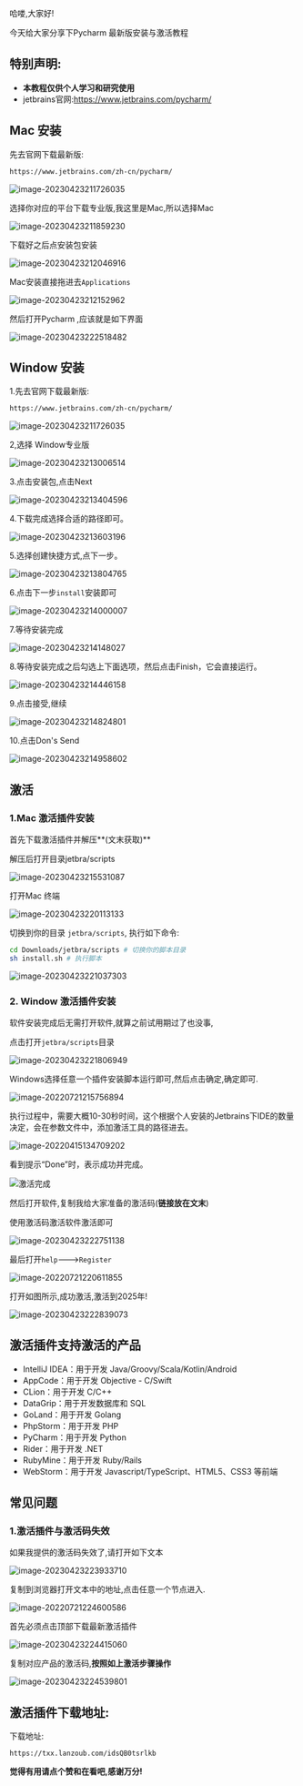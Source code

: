 哈喽,大家好!

今天给大家分享下Pycharm 最新版安装与激活教程

## **特别声明:**

- **本教程仅供个人学习和研究使用**
- jetbrains官网:https://www.jetbrains.com/pycharm/

## Mac 安装

先去官网下载最新版:

```bash
https://www.jetbrains.com/zh-cn/pycharm/
```

![image-20230423211726035](https://billy.taoxiaoxin.club/md/2023/04/64452fe6922ee4df8f5faa84.png)

选择你对应的平台下载专业版,我这里是Mac,所以选择Mac

![image-20230423211859230](https://billy.taoxiaoxin.club/md/2023/04/64453043922ee4df9587027f.png)

下载好之后点安装包安装

![image-20230423212046916](https://billy.taoxiaoxin.club/md/2023/04/644530af922ee4dfa41de8a0.png)

Mac安装直接拖进去`Applications`

![image-20230423212152962](https://billy.taoxiaoxin.club/md/2023/04/644530f1922ee4dfafcf26b9.png)

然后打开Pycharm ,应该就是如下界面

![image-20230423222518482](https://billy.taoxiaoxin.club/md/2023/04/64453fce922ee4e4831941ff.png)



## Window 安装

1.先去官网下载最新版:

```bash
https://www.jetbrains.com/zh-cn/pycharm/
```

![image-20230423211726035](https://billy.taoxiaoxin.club/md/2023/04/64452fe6922ee4df8f5faa84.png)

2,选择 Window专业版

![image-20230423213006514](https://billy.taoxiaoxin.club/md/2023/04/644532de922ee4dfdf3154de.png)

3.点击安装包,点击Next

![image-20230423213404596](https://billy.taoxiaoxin.club/md/2023/04/644533cc922ee4e064cfd435.png)

4.下载完成选择合适的路径即可。

![image-20230423213603196](https://billy.taoxiaoxin.club/md/2023/04/64453443922ee4e0710b26b2.png)

5.选择创建快捷方式,点下一步。

![image-20230423213804765](https://billy.taoxiaoxin.club/md/2023/04/644534bd922ee4e082688a8c.png)

6.点击下一步`install`安装即可

![image-20230423214000007](https://billy.taoxiaoxin.club/md/2023/04/64453530922ee4e09a3135f8.png)

7.等待安装完成

![image-20230423214148027](https://billy.taoxiaoxin.club/md/2023/04/6445359c922ee4e0ada146fd.png)

8.等待安装完成之后勾选上下面选项，然后点击Finish，它会直接运行。

![image-20230423214446158](https://billy.taoxiaoxin.club/md/2023/04/6445364e922ee4e0cd4ce350.png)

9.点击接受,继续

![image-20230423214824801](https://billy.taoxiaoxin.club/md/2023/04/64453729922ee4e0f50ea83d.png)

10.点击Don's Send

![image-20230423214958602](https://billy.taoxiaoxin.club/md/2023/04/64453786922ee4e103effc46.png)

## 激活

### 1.Mac 激活插件安装

首先下载激活插件并解压**(文末获取)**

解压后打开目录jetbra/scripts

![image-20230423215531087](https://billy.taoxiaoxin.club/md/2023/04/644538d3922ee4e1597d4388.png)

打开Mac 终端

![image-20230423220113133](https://billy.taoxiaoxin.club/md/2023/04/64453a29922ee4e182dfb5cf.png)

切换到你的目录 `jetbra/scripts`, 执行如下命令:

```bash
cd Downloads/jetbra/scripts # 切换你的脚本目录
sh install.sh # 执行脚本
```

![image-20230423221037303](https://billy.taoxiaoxin.club/md/2023/04/64453c5d922ee4e2276b13f3.png)

### 2. Window 激活插件安装

软件安装完成后无需打开软件,就算之前试用期过了也没事,

点击打开`jetbra/scripts`目录

![image-20230423221806949](https://billy.taoxiaoxin.club/md/2023/04/64453e1f922ee4e2432831bd.png)

Windows选择任意一个插件安装脚本运行即可,然后点击确定,确定即可.

![image-20220721215756894](https://billy.taoxiaoxin.club/md/2023/04/64452d9b922ee4df4c4dd834.png)

执行过程中，需要大概10-30秒时间，这个根据个人安装的Jetbrains下IDE的数量决定，会在参数文件中，添加激活工具的路径进去。

![image-20220415134709202](https://billy.taoxiaoxin.club/md/2023/04/64452d9c922ee4df4e0165e6.png)

看到提示“Done”时，表示成功并完成。

![激活完成](https://billy.taoxiaoxin.club/md/2023/04/64453f1e922ee4e261cc5f63.jpeg)



然后打开软件,复制我给大家准备的激活码(**链接放在文末**)

使用激活码激活软件激活即可

![image-20230423222751138](https://billy.taoxiaoxin.club/md/2023/04/64454067922ee4e5a370bf91.png)

最后打开`help`--->`Register`

![image-20220721220611855](https://billy.taoxiaoxin.club/md/2023/04/64452d9c922ee4df518006f1.png)

打开如图所示,成功激活,激活到2025年!

![image-20230423222839073](https://billy.taoxiaoxin.club/md/2023/04/64454097922ee4e5a91e25db.png)



## 激活插件支持激活的产品

- IntelliJ IDEA：用于开发 Java/Groovy/Scala/Kotlin/Android
- AppCode：用于开发 Objective - C/Swift
- CLion：用于开发 C/C++
- DataGrip：用于开发数据库和 SQL
- GoLand：用于开发 Golang
- PhpStorm：用于开发 PHP
- PyCharm：用于开发 Python
- Rider：用于开发 .NET
- RubyMine：用于开发 Ruby/Rails
- WebStorm：用于开发 Javascript/TypeScript、HTML5、CSS3 等前端



## 常见问题


### 1.激活插件与激活码失效

如果我提供的激活码失效了,请打开如下文本

![image-20230423223933710](https://billy.taoxiaoxin.club/md/2023/04/64454325922ee4e64050c27c.png)

复制到浏览器打开文本中的地址,点击任意一个节点进入.

![image-20220721224600586](https://billy.taoxiaoxin.club/md/2023/04/64452d9e922ee4df63759bc7.png)

首先必须点击顶部下载最新激活插件

![image-20230423224415060](https://billy.taoxiaoxin.club/md/2023/04/6445443f922ee4e66a081800.png)

复制对应产品的激活码,**按照如上激活步骤操作**

![image-20230423224539801](https://billy.taoxiaoxin.club/md/2023/04/64454494922ee4e676c1b000.png)

## 激活插件下载地址:

下载地址:

```
https://txx.lanzoub.com/idsQB0tsrlkb
```

**觉得有用请点个赞和在看吧,感谢万分!**

